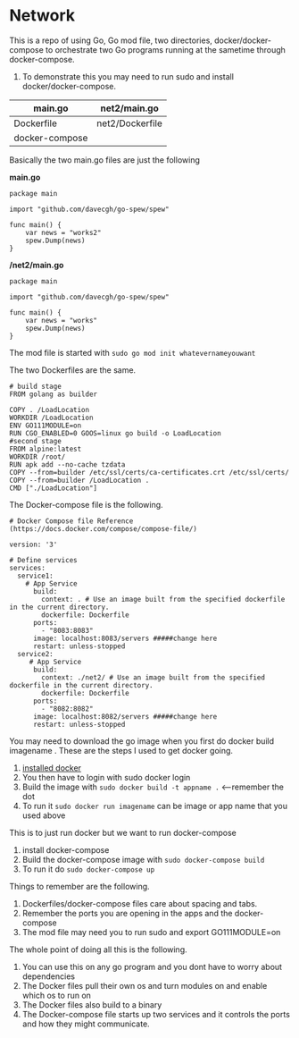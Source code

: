 # Network
This is a repo of using Go, Go mod file, two directories, docker/docker-compose to orchestrate two Go programs running at the sametime through docker-compose.

1. To demonstrate this you may need to run sudo and install docker/docker-compose.


| main.go | net2/main.go |
| ------ | ------ |
| Dockerfile | net2/Dockerfile |
| docker-compose |    | 

Basically the two main.go files are just the following

**main.go**
```
package main

import "github.com/davecgh/go-spew/spew"

func main() {
	var news = "works2"
	spew.Dump(news)
}
```
**/net2/main.go**
```
package main

import "github.com/davecgh/go-spew/spew"

func main() {
	var news = "works"
	spew.Dump(news)
}
```
The mod file is started with `sudo go mod init whatevernameyouwant`


The two Dockerfiles are the same.
```
# build stage
FROM golang as builder

COPY . /LoadLocation
WORKDIR /LoadLocation
ENV GO111MODULE=on
RUN CGO_ENABLED=0 GOOS=linux go build -o LoadLocation
#second stage
FROM alpine:latest
WORKDIR /root/
RUN apk add --no-cache tzdata
COPY --from=builder /etc/ssl/certs/ca-certificates.crt /etc/ssl/certs/
COPY --from=builder /LoadLocation .
CMD ["./LoadLocation"]
```
The Docker-compose file is the following.
```
# Docker Compose file Reference (https://docs.docker.com/compose/compose-file/)
 
version: '3'
 
# Define services
services:
  service1:
    # App Service
      build:
        context: . # Use an image built from the specified dockerfile in the current directory.
        dockerfile: Dockerfile
      ports:
        - "8083:8083"
      image: localhost:8083/servers #####change here
      restart: unless-stopped
  service2:
     # App Service
      build:
        context: ./net2/ # Use an image built from the specified dockerfile in the current directory.
        dockerfile: Dockerfile
      ports:
        - "8082:8082"
      image: localhost:8082/servers #####change here
      restart: unless-stopped
```

You may need to download the go image when you first do docker build imagename .
These are the steps I used to get docker going.
1. [installed docker ](https://docs.google.com/document/d/1lqpv7zRxL1DPmlP2KmcsZd9O1JwgfzRzpK3ZBu9Th2U/edit)
2. You then have to login with sudo docker login
3. Build the image with `sudo docker build -t appname .` <--remember the dot
4. To run it `sudo docker run imagename` can be image or app name that you used above

This is to just run docker but we want to run docker-compose
1. install docker-compose
2. Build the docker-compose image with `sudo docker-compose build`
3. To run it do `sudo docker-compose up`

Things to remember are the following.
1. Dockerfiles/docker-compose files care about spacing and tabs.
2. Remember the ports you are opening in the apps and the docker-compose
3. The mod file may need you to run sudo and  export GO111MODULE=on

The whole point of doing all this is the following.
1. You can use this on any go program and you dont have to worry about dependencies
2. The Docker files pull their own os and turn modules on and enable which os to run on
3. The Docker files also build to a binary
4. The Docker-compose file starts up two services and it controls the ports and how they might communicate.
